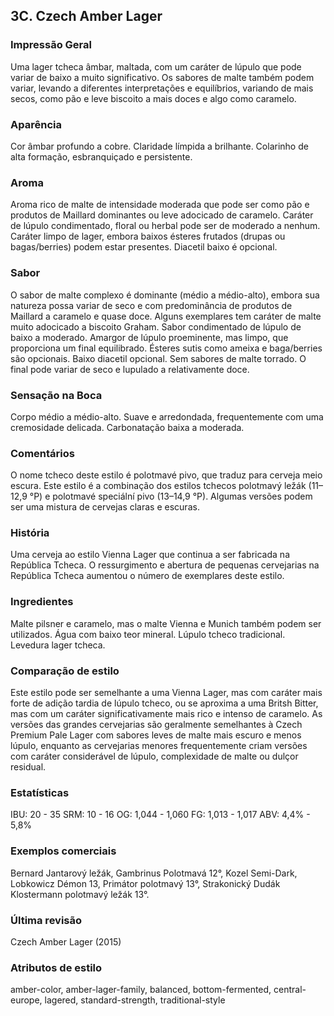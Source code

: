 ## 3C. Czech Amber Lager

### Impressão Geral

Uma lager tcheca âmbar, maltada, com um caráter de lúpulo que pode variar de baixo a muito significativo. Os sabores de malte também podem variar, levando a diferentes interpretações e equilíbrios, variando de mais secos, como pão e leve biscoito a mais doces e algo como caramelo.

### Aparência

Cor âmbar profundo a cobre. Claridade límpida a brilhante. Colarinho de alta formação, esbranquiçado e persistente.

### Aroma

Aroma rico de malte de intensidade moderada que pode ser como pão e produtos de Maillard dominantes ou leve adocicado de caramelo. Caráter de lúpulo condimentado, floral ou herbal pode ser de moderado a nenhum. Caráter limpo de lager, embora baixos ésteres frutados (drupas ou bagas/berries) podem estar presentes. Diacetil baixo é opcional.

### Sabor

O sabor de malte complexo é dominante (médio a médio-alto), embora sua natureza possa variar de seco e com predominância de produtos de Maillard a caramelo e quase doce. Alguns exemplares tem caráter de malte muito adocicado a biscoito Graham. Sabor condimentado de lúpulo de baixo a moderado. Amargor de lúpulo proeminente, mas limpo, que proporciona um final equilibrado. Ésteres sutis como ameixa e baga/berries são opcionais. Baixo diacetil opcional. Sem sabores de malte torrado. O final pode variar de seco e lupulado a relativamente doce.

### Sensação na Boca

Corpo médio a médio-alto. Suave e arredondada, frequentemente com uma cremosidade delicada. Carbonatação baixa a moderada.

### Comentários

O nome tcheco deste estilo é polotmavé pivo, que traduz para cerveja meio escura. Este estilo é a combinação dos estilos tchecos polotmavý ležák (11–12,9 °P) e polotmavé speciální pivo (13–14,9 °P). Algumas versões podem ser uma mistura de cervejas claras e escuras.

### História

Uma cerveja ao estilo Vienna Lager que continua a ser fabricada na República Tcheca. O ressurgimento e abertura de pequenas cervejarias na República Tcheca aumentou o número de exemplares deste estilo.

### Ingredientes

Malte pilsner e caramelo, mas o malte Vienna e Munich também podem ser utilizados. Água com baixo teor mineral. Lúpulo tcheco tradicional. Levedura lager tcheca.

### Comparação de estilo

Este estilo pode ser semelhante a uma Vienna Lager, mas com caráter mais forte de adição tardia de lúpulo tcheco, ou se aproxima a uma Britsh Bitter, mas com um caráter significativamente mais rico e intenso de caramelo. As versões das grandes cervejarias são geralmente semelhantes à Czech Premium Pale Lager com sabores leves de malte mais escuro e menos lúpulo, enquanto as cervejarias menores frequentemente criam versões com caráter considerável de lúpulo, complexidade de malte ou dulçor residual.

### Estatísticas

IBU: 20 - 35
SRM: 10 - 16
OG: 1,044 - 1,060
FG: 1,013 - 1,017
ABV: 4,4% - 5,8%

### Exemplos comerciais

Bernard Jantarový ležák, Gambrinus Polotmavá 12°, Kozel Semi-Dark, Lobkowicz Démon 13, Primátor polotmavý 13°, Strakonický Dudák Klostermann polotmavý ležák 13°.

### Última revisão

Czech Amber Lager (2015)

### Atributos de estilo

amber-color, amber-lager-family, balanced, bottom-fermented, central-europe, lagered, standard-strength, traditional-style
